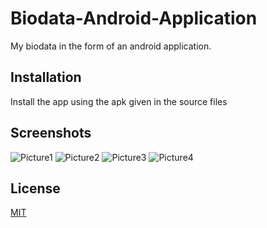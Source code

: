 # Biodata-Android-Application

My biodata in the form of an android application.

## Installation

Install the app using the apk given in the source files

## Screenshots

![Picture1](https://user-images.githubusercontent.com/84306137/181308538-c5b15ede-6f7b-440e-8956-a4b985ff1df5.png)
![Picture2](https://user-images.githubusercontent.com/84306137/181308542-5e4fac2f-41fc-4350-b06f-d315343b0512.png)
![Picture3](https://user-images.githubusercontent.com/84306137/181308547-1a36f876-f739-416b-9a77-9349479e2461.png)
![Picture4](https://user-images.githubusercontent.com/84306137/181308549-703ebfb4-72aa-4230-a5c6-2514cbc887a8.png)

## License
[MIT](https://choosealicense.com/licenses/mit/)
